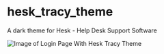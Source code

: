 # hesk_tracy_theme
A dark theme for Hesk - Help Desk Support Software

![Image of Login Page With Hesk Tracy Theme](https://i.postimg.cc/gXz41hxP/Screenshot-2021-02-18-at-6-35-23-AM.png)
